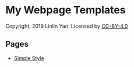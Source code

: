 # My Webpage Templates

Copyright, 2019 Linlin Yan. Licensed by [CC-BY-4.0](https://creativecommons.org/licenses/by/4.0/deed.zh">CC-BY-4.0)

## Pages

* [Simple Style](simple-style/index.html)
